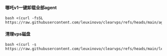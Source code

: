 #### 哪吒v1一键卸载全部agent
```
bash <(curl -fsSL https://raw.githubusercontent.com/leuxinovo/clearvps/refs/heads/main/agent.sh)
```
#### 清理vps磁盘
```
bash <(curl -s https://raw.githubusercontent.com/leuxinovo/clearvps/refs/heads/main/leuql.sh)
```
